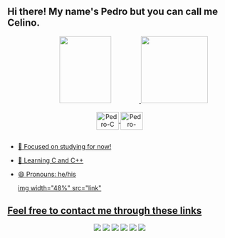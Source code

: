 ## Hi there! My name's Pedro but you can call me Celino.
<div align = "center">
  <a href="https://github.com/lumifere">
  <img width="48%"img height = "150em" src="https://github-readme-stats.vercel.app/api?username=lumifere&show_icons=true&theme=tokyonight&hide=issues&count_private=true">
  <img height = "150em" src="https://github-readme-stats.vercel.app/api/top-langs/?username=lumifere&layout=compact&langs_count=5&theme=tokyonight">
</div>
<div align = "center" style="display: inline_block"><br>
  <img align="center" alt="Pedro-C" height="40" width="50" src="https://cdn.jsdelivr.net/gh/devicons/devicon/icons/c/c-original.svg">
  <img align="center" alt="Pedro-C++" height="40" width="50" src="https://cdn.jsdelivr.net/gh/devicons/devicon/icons/cplusplus/cplusplus-original.svg" />
</div>
  
## 
- 🔭 Focused on studying for now!
- 🌱 Learning C and C++
- 😄 Pronouns: he/his 

  img width="48%" src="link"
## Feel free to contact me through these links
<div align = "center"> 
  <a href="https://t.me/lumifere" target="_blank"><img src="https://img.shields.io/badge/Telegram-2CA5E0?style=for-the-badge&logo=telegram&logoColor=white" target="_blank"></a>
  <a href="https://www.twitter.com/lumifere" target="_blank"><img src="https://img.shields.io/badge/Twitter-1DA1F2?style=for-the-badge&logo=twitter&logoColor=white" target="_blank"></a>
  <a href="mailto:pedromateus18@hotmail.com"><img src="https://img.shields.io/badge/Microsoft_Outlook-0078D4?style=for-the-badge&logo=microsoft-outlook&logoColor=white" target="_blank"></a>
  <a href="https://www.linkedin.com/in/ormesino/" target="_blank"><img src="https://img.shields.io/badge/-LinkedIn-%230077B5?style=for-the-badge&logo=linkedin&logoColor=white" target="_blank"></a> 
  <a href="https://www.twitch.tv/celino" target="_blank"><img src="https://img.shields.io/badge/Twitch-9146FF?style=for-the-badge&logo=twitch&logoColor=white" target="_blank"></a>
  <a href="https://steamcommunity.com/id/lumifere" target="_blank"><img src="https://img.shields.io/badge/Steam-000000?style=for-the-badge&logo=steam&logoColor=white" target="_blank"></a>
</div>
  
  
  

